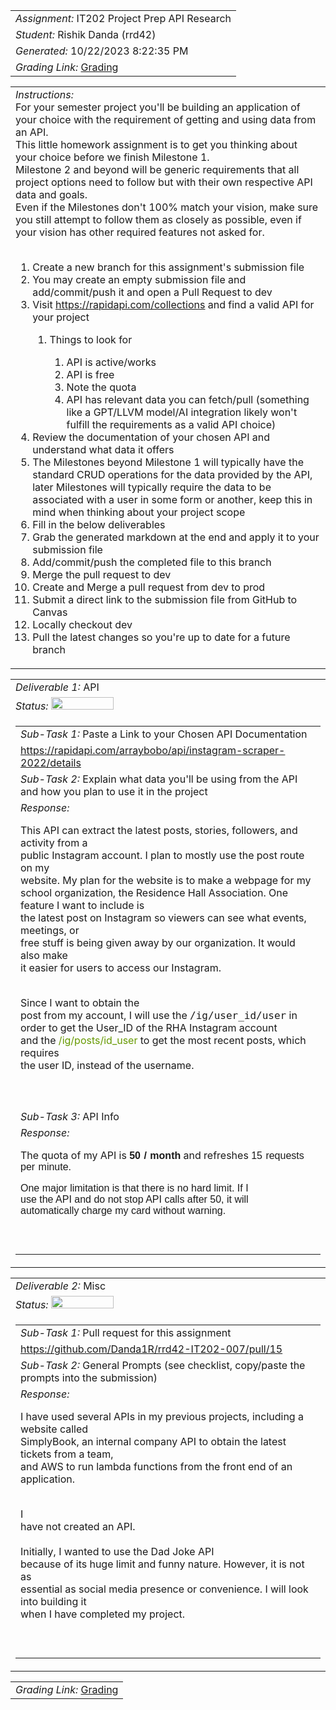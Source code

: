 <table><tr><td> <em>Assignment: </em> IT202 Project Prep API Research</td></tr>
<tr><td> <em>Student: </em> Rishik Danda (rrd42)</td></tr>
<tr><td> <em>Generated: </em> 10/22/2023 8:22:35 PM</td></tr>
<tr><td> <em>Grading Link: </em> <a rel="noreferrer noopener" href="https://learn.ethereallab.app/homework/IT202-007-F23/it202-project-prep-api-research/grade/rrd42" target="_blank">Grading</a></td></tr></table>
<table><tr><td> <em>Instructions: </em> <div>For your semester project you'll be building an application of your choice with the requirement of getting and using data from an API.</div><div>This little homework assignment is to get you thinking about your choice before we finish Milestone 1.</div><div>Milestone 2 and beyond will be generic requirements that all project options need to follow but with their own respective API data and goals.</div><div>Even if the Milestones don't 100% match your vision, make sure you still attempt to follow them as closely as possible, even if your vision has other required features not asked for.</div><div><br></div><div><ol><li>Create a new branch for this assignment's submission file</li><li>You may create an empty submission file and add/commit/push it and open a Pull Request to dev</li><li>Visit&nbsp;<a href="https://rapidapi.com/collections">https://rapidapi.com/collections</a> and find a valid API for your project</li><ol><li>Things to look for</li><ol><li>API is active/works</li><li>API is free</li><li>Note the quota</li><li>API has relevant data you can fetch/pull (something like a GPT/LLVM model/AI integration likely won't fulfill the requirements as a valid API choice)</li></ol></ol><li>Review the documentation of your chosen API and understand what data it offers</li><li>The Milestones beyond Milestone 1 will typically have the standard CRUD operations for the data provided by the API, later Milestones will typically require the data to be associated with a user in some form or another, keep this in mind when thinking about your project scope</li><li>Fill in the below deliverables</li><li>Grab the generated markdown at the end and apply it to your submission file</li><li>Add/commit/push the completed file to this branch</li><li>Merge the pull request to dev</li><li>Create and Merge a pull request from dev to prod</li><li>Submit a direct link to the submission file from GitHub to Canvas</li><li>Locally checkout dev</li><li>Pull the latest changes so you're up to date for a future branch</li></ol></div></td></tr></table>
<table><tr><td> <em>Deliverable 1: </em> API </td></tr><tr><td><em>Status: </em> <img width="100" height="20" src="https://user-images.githubusercontent.com/54863474/211707773-e6aef7cb-d5b2-4053-bbb1-b09fc609041e.png"></td></tr>
<tr><td><table><tr><td> <em>Sub-Task 1: </em> Paste a Link to your Chosen API Documentation</td></tr>
<tr><td> <a rel="noreferrer noopener" target="_blank" href="https://rapidapi.com/arraybobo/api/instagram-scraper-2022/details">https://rapidapi.com/arraybobo/api/instagram-scraper-2022/details</a> </td></tr>
<tr><td> <em>Sub-Task 2: </em> Explain what data you'll be using from the API and how you plan to use it in the project</td></tr>
<tr><td> <em>Response:</em> <p>This API can extract the latest posts, stories, followers, and activity from a<br>public Instagram account. I plan to mostly use the post route on my<br>website. My plan for the website is to make a webpage for my<br>school organization, the Residence Hall Association. One feature I want to include is<br>the latest post on Instagram so viewers can see what events, meetings, or<br>free stuff is being given away by our organization. It would also make<br>it easier for users to access our Instagram.<div><br></div><div>Since I want to obtain the<br>post from my account, I will use the&nbsp;<span style="background-color: initial; color: rgb(102, 153,<br>0); font-family: Consolas, Monaco, &quot;Andale Mono&quot;, &quot;Ubuntu Mono&quot;, monospace; font-size: 1em; word-spacing: normal;<br>white-space: pre;">/ig/user_id/user</span> in order to get the User_ID of the RHA Instagram account<br>and the&nbsp;<span style="background-color: initial; font-size: 1em; word-spacing: normal; color: rgb(102, 153, 0); font-family:<br>Consolas, Monaco, &quot;Andale Mono&quot;, &quot;Ubuntu Mono&quot;, monospace; white-space: pre;">/ig/posts/</span><font color="#669900" face="Consolas, Monaco, Andale<br>Mono, Ubuntu Mono, monospace"><span style="white-space: pre;">id_user</span></font>&nbsp;to get the most recent posts, which requires<br>the user ID, instead of the username.</div><br></p><br></td></tr>
<tr><td> <em>Sub-Task 3: </em> API Info</td></tr>
<tr><td> <em>Response:</em> <p>The quota of my API is&nbsp;<span style="font-family: &quot;Public Sans&quot;, sans-serif; font-weight: 600; text-align:<br>center; word-spacing: 1px;">50 / month</span><span style="text-align: center;"> and refreshes&nbsp;</span><span style="font-family: &quot;Public Sans&quot;, sans-serif;<br>text-align: center; word-spacing: 1px;">15 requests per minute.</span><div><span style="font-family: &quot;Public Sans&quot;, sans-serif; text-align: center;<br>word-spacing: 1px;">One major limitation is that there is no hard limit. If I<br>use the API and do not stop API calls after 50, it will<br>automatically charge my card without warning.</span></div><br></p><br></td></tr>
</table></td></tr>
<table><tr><td> <em>Deliverable 2: </em> Misc </td></tr><tr><td><em>Status: </em> <img width="100" height="20" src="https://user-images.githubusercontent.com/54863474/211707773-e6aef7cb-d5b2-4053-bbb1-b09fc609041e.png"></td></tr>
<tr><td><table><tr><td> <em>Sub-Task 1: </em> Pull request for this assignment</td></tr>
<tr><td> <a rel="noreferrer noopener" target="_blank" href="https://github.com/Danda1R/rrd42-IT202-007/pull/15">https://github.com/Danda1R/rrd42-IT202-007/pull/15</a> </td></tr>
<tr><td> <em>Sub-Task 2: </em> General Prompts (see checklist, copy/paste the prompts into the submission)</td></tr>
<tr><td> <em>Response:</em> <p>I have used several APIs in my previous projects, including a website called<br>SimplyBook, an internal company API to obtain the latest tickets from a team,<br>and AWS to run lambda functions from the front end of an application.<div><br></div><div>I<br>have not created an API.</div><div><br></div><div>Initially, I wanted to use the Dad Joke API<br>because of its huge limit and funny nature. However, it is not as<br>essential as social media presence or convenience. I will look into building it<br>when I have completed my project.</div><br></p><br></td></tr>
</table></td></tr>
<table><tr><td><em>Grading Link: </em><a rel="noreferrer noopener" href="https://learn.ethereallab.app/homework/IT202-007-F23/it202-project-prep-api-research/grade/rrd42" target="_blank">Grading</a></td></tr></table>
